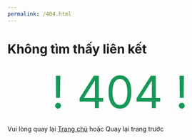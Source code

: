 ```yaml
---
permalink: /404.html
---
```


# Không tìm thấy liên kết

<div style="
    color: #159957;
    font-size: 100px;
    text-align: center;
">! 404 !</div>

Vui lòng quay lại [Trang chủ](/) hoặc <a onclick="window.history.back()" style="cursor: pointer;">Quay lại trang trước</a>

